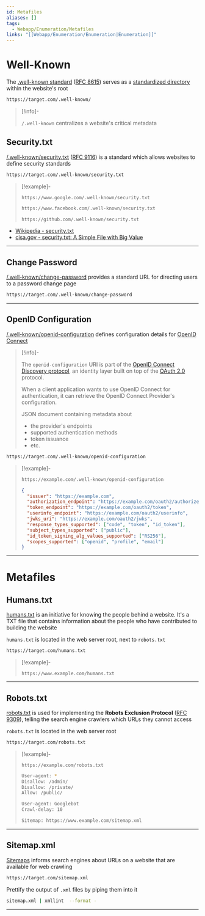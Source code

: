 ```yaml
---
id: Metafiles
aliases: []
tags:
  - Webapp/Enumeration/Metafiles
links: "[[Webapp/Enumeration/Enumeration|Enumeration]]"
---
```


<!-- Well-Known {{{-->
# Well-Known

The [.well-known standard](https://en.wikipedia.org/wiki/Well-known_URI)
([RFC 8615](https://datatracker.ietf.org/doc/html/rfc8615))
serves as a [standardized directory](https://www.iana.org/assignments/well-known-uris/well-known-uris.xhtml)
within the website's root

```sh
https://target.com/.well-known/
```

> [!info]-
>
> `/.well-known` centralizes a website's critical metadata

<!-- Security.txt {{{-->
## Security.txt

[/.well-known/security.txt](https://securitytxt.org/) ([RFC 9116](https://www.rfc-editor.org/rfc/rfc9116.html))
is a standard which allows websites to define security standards

```sh
https://target.com/.well-known/security.txt
```

> [!example]-
>
> ```http
> https://www.google.com/.well-known/security.txt
> ```
> ```sh
> https://www.facebook.com/.well-known/security.txt
> ```
> ```sh
> https://github.com/.well-known/security.txt
> ```

- [Wikipedia - security.txt](https://en.wikipedia.org/wiki/Security.txt)
- [cisa.gov - security.txt: A Simple File with Big Value](https://www.cisa.gov/news-events/news/securitytxt-simple-file-big-value)

___
<!-- }}} -->

<!-- Change Password {{{-->
## Change Password

[/.well-known/change-password](https://github.com/w3c/webappsec-change-password-url)
provides a standard URL for directing users to a password change page

```sh
https://target.com/.well-known/change-password
```

___
<!-- }}} -->

<!-- OpenID Configuration {{{-->
## OpenID Configuration

[/.well-known/openid-configuration](https://openid.net/specs/openid-connect-discovery-1_0.html)
defines configuration details for [OpenID Connect](https://openid.net/developers/how-connect-works/)


> [!info]-
>
> The `openid-configuration` URI is part of the
> [OpenID Connect Discovery protocol](https://openid.net/specs/openid-connect-discovery-1_0.html),
> an identity layer built on top of the [OAuth 2.0](https://oauth.net/2/)
> protocol.
>
> When a client application wants to use OpenID Connect for authentication,
> it can retrieve the OpenID Connect Provider's configuration.
>
> JSON document containing metadata about
> - the provider's endpoints
> - supported authentication methods
> - token issuance
> - etc.


```sh
https://target.com/.well-known/openid-configuration
```

> [!example]-
>
> ```sh
> https://example.com/.well-known/openid-configuration
> ```
> ```json
> {
>   "issuer": "https://example.com",
>   "authorization_endpoint": "https://example.com/oauth2/authorize",
>   "token_endpoint": "https://example.com/oauth2/token",
>   "userinfo_endpoint": "https://example.com/oauth2/userinfo",
>   "jwks_uri": "https://example.com/oauth2/jwks",
>   "response_types_supported": ["code", "token", "id_token"],
>   "subject_types_supported": ["public"],
>   "id_token_signing_alg_values_supported": ["RS256"],
>   "scopes_supported": ["openid", "profile", "email"]
> }
> ```


___
<!-- }}} -->

<!-- }}} -->

<!-- Metafiles {{{-->
# Metafiles

<!-- Humans.txt {{{-->
## Humans.txt

[humans.txt](https://humanstxt.org/) is an initiative for knowing the people
behind a website. It's a TXT file that contains information about the people who
have contributed to building the website

`humans.txt` is located in the web server root, next to `robots.txt`

```sh
https://target.com/humans.txt
```

> [!example]-
>
> ```http
> https://www.example.com/humans.txt
> ```

___
<!-- }}} -->

<!-- Robots.txt {{{-->
## Robots.txt

[robots.txt](https://en.wikipedia.org/wiki/Robots.txt) is used for implementing
the **Robots Exclusion Protocol** ([RFC 9309](https://www.rfc-editor.org/rfc/rfc9309.html)),
telling the search engine crawlers which URLs they cannot access

`robots.txt` is located in the web server root

```sh
https://target.com/robots.txt
```

> [!example]-
>
> ```http
> https://example.com/robots.txt
> ```
>
> ```sh
> User-agent: *
> Disallow: /admin/
> Disallow: /private/
> Allow: /public/
>
> User-agent: Googlebot
> Crawl-delay: 10
>
> Sitemap: https://www.example.com/sitemap.xml
> ```

___
<!-- }}} -->

<!-- Sitemap.xml {{{-->
## Sitemap.xml

[Sitemaps](https://en.wikipedia.org/wiki/Sitemaps)
informs search engines about URLs on a website that are available
for web crawling

```sh
https://target.com/sitemap.xml
```

Prettify the output of `.xml` files by piping them into it

```sh
sitemap.xml | xmllint  --format -
```
___
<!-- }}} -->

<!-- }}} -->
